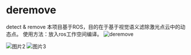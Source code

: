 # deremove
detect & remove
本项目基于ROS，目的在于基于视觉语义滤除激光点云中的动态点。
使用方法：放入ros工作空间编译。
![deremove](https://user-images.githubusercontent.com/42105276/189855013-44142777-d37d-41f8-b9e1-be1d35981d7a.png)

![图片2](https://user-images.githubusercontent.com/42105276/189471491-cf0fb976-4734-4593-8160-41c606d90227.png)
![图片3](https://user-images.githubusercontent.com/42105276/189471492-9e1b5675-ea8e-4e4b-9252-b13b59cfb2c2.png)
